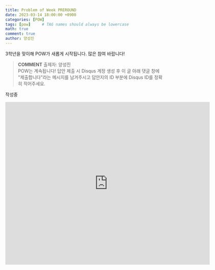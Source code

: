 ```yaml
---
title: Problem of Week PREROUND
date: 2023-03-14 18:00:00 +0900
categories: [POW]
tags: [pow]     # TAG names should always be lowercase
math: true
comment: true
author: 양성진
---
```


3학년을 맞이해 POW가 새롭게 시작됩니다. 많은 참여 바랍니다!
> **COMMENT**
> 출제자: 양성진  
> POW는 계속됩니다!
> 답안 제출 시 Disqus 계정 생성 후 이 글 아래 댓글 창에 "제출합니다"라는 메시지를 남겨주시고 답안지의 ID 부분에 Disqus ID를 정확히 적어주세요.

작성중
<!-- ## 문제 0 (3pt, Very Easy)

> 📙 최소 필요 학력: 중2  
> 📔 최적 학력: 중2 이상

사현중학교에 다니는 상미니는 수학 수업을 듣다 문득 순환소수들을 더하면 어떻게 될 지 궁금해졌다.
하지만 상미니는 지금 칠판에 나와 선생님이 내신 문제를 풀어야 한다. 바쁜 상미니를 대신해 $0.\dot4\dot5 + 0.\dot11\dot1$의 순환마디를 구해보자! -->


<iframe src="https://docs.google.com/forms/d/e/1FAIpQLSeKLgaUm_EV89akx2O3bNis_KBMdoBlyXx_HZduL3A3ooiHAw/viewform?embedded=true" width="640" height="510" frameborder="0" marginheight="0" marginwidth="0">Loading…</iframe>